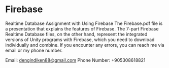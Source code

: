 # Firebase
Realtime Database Assignment with Using Firebase
The Firebase.pdf file is a presentation that explains the features of Firebase. The 7-part Firebase Realtime Database files, on the other hand, represent the integrated versions of Unity programs with Firebase, which you need to download individually and combine. If you encounter any errors, you can reach me via email or my phone number.

Email: dengindiken88@gmail.com
Phone Number: +905308618821
